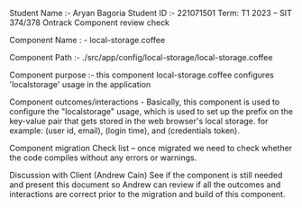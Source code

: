 Student Name :- Aryan Bagoria
Student ID :- 221071501
Term:  T1 2023 – SIT 374/378
Ontrack Component review check

Component Name : - local-storage.coffee

Component Path :- ./src/app/config/local-storage/local-storage.coffee

Component purpose :- this component local-storage.coffee configures 'localstorage' usage in the application

Component outcomes/interactions - Basically, this component is used to configure the "localstorage" usage, which is used to set up the prefix on the key-value pair that gets stored in the web browser's local storage. for example: (user id, email), (login time), and (credentials token).

Component migration Check list – once migrated we need to check whether the code compiles without any errors or warnings.

Discussion with Client (Andrew Cain)
See if the component is still needed and present this document so Andrew can review if all the outcomes and interactions are correct prior to the migration and build of this component.